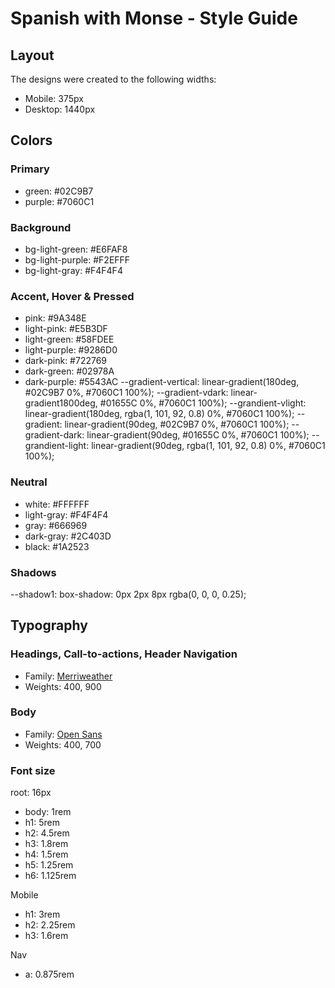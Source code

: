 # Spanish with Monse - Style Guide 

## Layout

The designs were created to the following widths:

- Mobile: 375px
- Desktop: 1440px

## Colors

### Primary

- green: #02C9B7
- purple: #7060C1

### Background

- bg-light-green: #E6FAF8
- bg-light-purple: #F2EFFF
- bg-light-gray: #F4F4F4

### Accent, Hover & Pressed
- pink: #9A348E
- light-pink: #E5B3DF
- light-green: #58FDEE
- light-purple: #9286D0
- dark-pink: #722769
- dark-green: #02978A
- dark-purple: #5543AC
--gradient-vertical: linear-gradient(180deg, #02C9B7 0%, #7060C1 100%);
--gradient-vdark: linear-gradient1800deg, #01655C 0%, #7060C1 100%);
--grandient-vlight: linear-gradient(180deg, rgba(1, 101, 92, 0.8) 0%, #7060C1 100%);
--gradient: linear-gradient(90deg, #02C9B7 0%, #7060C1 100%);
--gradient-dark: linear-gradient(90deg, #01655C 0%, #7060C1 100%);
--grandient-light: linear-gradient(90deg, rgba(1, 101, 92, 0.8) 0%, #7060C1 100%);

### Neutral

- white: #FFFFFF
- light-gray: #F4F4F4
- gray: #666969
- dark-gray: #2C403D
- black: #1A2523

### Shadows

--shadow1: box-shadow: 0px 2px 8px rgba(0, 0, 0, 0.25);

## Typography

### Headings, Call-to-actions, Header Navigation

- Family: [Merriweather](https://fonts.google.com/specimen/Merriweather)
- Weights: 400, 900

### Body

- Family: [Open Sans](https://fonts.google.com/specimen/Open+Sans)
- Weights: 400, 700

### Font size

root: 16px
- body: 1rem
- h1: 5rem
- h2: 4.5rem
- h3: 1.8rem
- h4: 1.5rem
- h5: 1.25rem
- h6: 1.125rem

Mobile
- h1: 3rem
- h2: 2.25rem
- h3: 1.6rem

Nav 
- a: 0.875rem